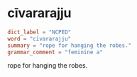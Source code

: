 # cīvararajju

``` toml
dict_label = "NCPED"
word = "cīvararajju"
summary = "rope for hanging the robes."
grammar_comment = "feminine a"
```

rope for hanging the robes.

